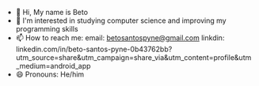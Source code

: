 - 👋 Hi, My name is Beto
- 👀 I'm interested in studying computer science and improving my programming skills
- 📫 How to reach me:
     email: betosantospyne@gmail.com
     linkdin: linkedin.com/in/beto-santos-pyne-0b43762bb?utm_source=share&utm_campaign=share_via&utm_content=profile&utm_medium=android_app
- 😄 Pronouns: He/him


<!---
Beetooo/Beetooo is a ✨ special ✨ repository because its `README.md` (this file) appears on your GitHub profile.
You can click the Preview link to take a look at your changes.
--->
